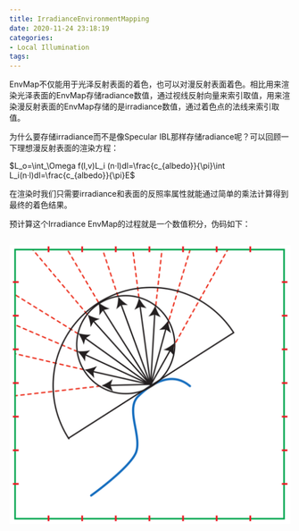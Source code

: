 ```yaml
---
title: IrradianceEnvironmentMapping
date: 2020-11-24 23:18:19
categories:
- Local Illumination
tags:
---
```


EnvMap不仅能用于光泽反射表面的着色，也可以对漫反射表面着色。相比用来渲染光泽表面的EnvMap存储radiance数值，通过视线反射向量来索引取值，用来渲染漫反射表面的EnvMap存储的是irradiance数值，通过着色点的法线来索引取值。

为什么要存储irradiance而不是像Specular IBL那样存储radiance呢？可以回顾一下理想漫反射表面的渲染方程：

$L_o=\int_\Omega f(l,v)L_i (n·l)dl=\frac{c_{albedo}}{\pi}\int L_i(n·l)dl=\frac{c_{albedo}}{\pi}E$

在渲染时我们只需要irradiance和表面的反照率属性就能通过简单的乘法计算得到最终的着色结果。

预计算这个Irradiance EnvMap的过程就是一个数值积分，伪码如下：

```CG

```

![calculate](IrradianceEnvironmentMapping/CalculateIrradianceEnvMap.png)

